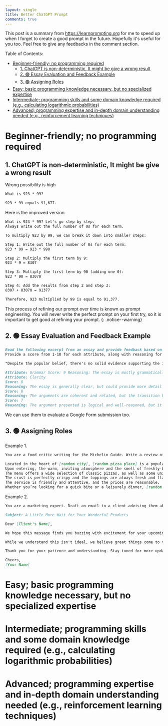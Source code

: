 ```yaml
---
layout: single
title: Better ChatGPT Prompt
comments: true
---
```


This post is a summary from https://learnprompting.org for me to speed up when I forget to create a good prompt in the future.
Hopefully it's useful for you too. Feel free to give any feedbacks in the comment section.

Table of Contents:
<!-- TOC tocDepth:1..2 chapterDepth:2..6 -->

- [Beginner-friendly; no programming required](#beginner-friendly-no-programming-required)
    - [1. ChatGPT is non-deterministic, It might be give a wrong result](#1-chatgpt-is-non-deterministic-it-might-be-give-a-wrong-result)
    - [2. 🟢 Essay Evaluation and Feedback Example](#2-🟢-essay-evaluation-and-feedback-example)
    - [3. 🟢 Assigning Roles](#3-🟢-assigning-roles)
- [Easy; basic programming knowledge necessary, but no specialized expertise](#easy-basic-programming-knowledge-necessary-but-no-specialized-expertise)
- [Intermediate; programming skills and some domain knowledge required (e.g., calculating logarithmic probabilities)](#intermediate-programming-skills-and-some-domain-knowledge-required-eg-calculating-logarithmic-probabilities)
- [Advanced; programming expertise and in-depth domain understanding needed (e.g., reinforcement learning techniques)](#advanced-programming-expertise-and-in-depth-domain-understanding-needed-eg-reinforcement-learning-techniques)

<!-- /TOC -->

# Beginner-friendly; no programming required

## 1. ChatGPT is non-deterministic, It might be give a wrong result

Wrong possibility is high

```markdown
What is 923 * 99?
```

```markdown
923 * 99 equals 91,677.
```


Here is the improved version
```markdown
What is 923 * 99? Let's go step by step.
Always write out the full number of 0s for each term.
```

```markdown
To multiply 923 by 99, we can break it down into smaller steps:

Step 1: Write out the full number of 0s for each term:
923 * 99 = 923 * 990

Step 2: Multiply the first term by 9:
923 * 9 = 8307

Step 3: Multiply the first term by 90 (adding one 0):
923 * 90 = 83070

Step 4: Add the results from step 2 and step 3:
8307 + 83070 = 91377

Therefore, 923 multiplied by 99 is equal to 91,377.
```

This process of refining our prompt over time is known as prompt engineering. You will never write the perfect prompt on your first try, so it is important to get good at refining your prompt.
{: .notice--warning}

## 2. 🟢 Essay Evaluation and Feedback Example

```markdown
Read the following excerpt from an essay and provide feedback based on the following criteria: grammar, clarity, coherence, argument quality, and use of evidence.
Provide a score from 1-10 for each attribute, along with reasoning for your score.

"Despite the popular belief, there's no solid evidence supporting the idea that video games lead to violent behavior. Research on the topic is often contradictory and inconclusive. Some studies found a correlation, but correlation don't imply causation. So, it's premature to blame video games for violence in society.
```

```markdown
Attribute: Grammar Score: 9 Reasoning: The essay is mostly grammatically correct, but there is a minor error - 'correlation don't imply causation' should be 'correlation doesn't imply causation'.
Attribute: Clarity
Score: 8
Reasoning: The essay is generally clear, but could provide more detail or explanation about the contradictory and inconclusive nature of the research.  Attribute: Coherence
Score: 8
Reasoning: The arguments are coherent and related, but the transition between them could be smoother.  Attribute: Argument Quality
Score: 7
Reasoning: The argument presented is logical and well-reasoned, but it could be strengthened with a clearer statement of the writer's position on the issue.
```

We can use them to evaluate a Google Form submission too.

## 3. 🟢 Assigning Roles

Example 1.

```markdown
You are a food critic writing for the Michelin Guide. Write a review of [random pizza place].
```

```markdown
Located in the heart of [random city], [random pizza place] is a popular spot for pizza lovers.
Upon entering, the warm, inviting atmosphere and the smell of freshly-baked pizza will make you feel right at home.
The menu offers a wide selection of classic pizzas, as well as some unique and creative options.
The crust is perfectly crispy and the toppings are always fresh and flavorful.
The service is friendly and attentive, and the prices are reasonable.
Whether you’re looking for a quick bite or a leisurely dinner, [random pizza place] is sure to satisfy your pizza cravings.
```

Example 2.

```markdown
You are a marketing expert. Draft an email to a client advising them about a delay in the delivery schedule due to logistical problems.
```

```markdown
Subject: A Little More Wait for Your Wonderful Products

Dear [Client's Name],

We hope this message finds you buzzing with excitement for your upcoming order! However, even the best-laid plans sometimes face unexpected hiccups. We have hit a temporary logistics snag that will unfortunately add a small wait time to your delivery.

While we understand this isn't ideal, we believe great things come to those who wait, and your order is no exception. Rest assured, from the moment we sort out this situation to the time your products reach you, we're committed to ensuring that your experience is nothing short of excellent.

Thank you for your patience and understanding. Stay tuned for more updates, and please, don't hesitate to reach out if you have any questions - we're always here.

Cheers,
[Your Name]
```

# Easy; basic programming knowledge necessary, but no specialized expertise

# Intermediate; programming skills and some domain knowledge required (e.g., calculating logarithmic probabilities)

# Advanced; programming expertise and in-depth domain understanding needed (e.g., reinforcement learning techniques)